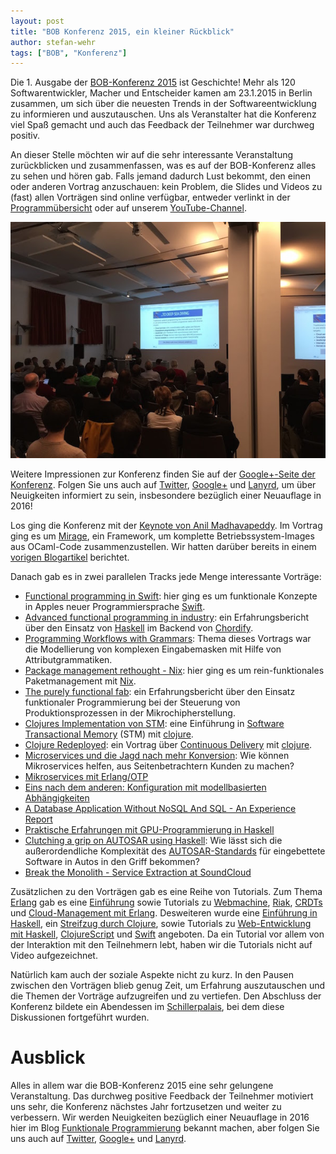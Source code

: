 ```yaml
---
layout: post
title: "BOB Konferenz 2015, ein kleiner Rückblick"
author: stefan-wehr
tags: ["BOB", "Konferenz"]
---
```


Die 1. Ausgabe der [BOB-Konferenz 2015](http://bobkonf.de/) ist Geschichte! Mehr als 120
Softwarentwickler, Macher und Entscheider kamen am 23.1.2015 in Berlin zusammen, um
sich über die neuesten Trends in der Softwareentwicklung zu informieren
und auszutauschen. Uns als Veranstalter hat die Konferenz viel Spaß
gemacht und auch das Feedback der Teilnehmer war durchweg positiv.

An dieser Stelle möchten wir auf die sehr interessante Veranstaltung
zurückblicken und zusammenfassen, was es auf der BOB-Konferenz alles
zu sehen und hören gab. Falls jemand dadurch Lust bekommt, den einen oder
anderen Vortrag anzuschauen: kein Problem, die Slides und Videos zu (fast)
allen Vorträgen sind online verfügbar, entweder verlinkt in der
[Programmübersicht](http://bobkonf.de/2015/programm.html)
oder auf unserem [YouTube-Channel](https://www.youtube.com/channel/UC2svxmX1Bfyaln2bs9ZsyGA).

<img src="/files/bob-2015-resumee/bob-keynote.jpg">

Weitere Impressionen zur Konferenz finden Sie auf der
[Google+-Seite der Konferenz](https://plus.google.com/u/0/b/114182696261405219198/114182696261405219198/posts/c6z1rm1xuSb?pid=6121552383913282738&oid=114182696261405219198).
Folgen Sie uns auch auf [Twitter](https://twitter.com/bobkonf),
[Google+](https://plus.google.com/+BobkonfDe/posts) und
[Lanyrd](http://lanyrd.com/2015/bob2015/), um über Neuigkeiten informiert
zu sein, insbesondere bezüglich einer Neuauflage in 2016!

<!-- more start -->

Los ging die Konferenz mit der
[Keynote von Anil Madhavapeddy](http://bobkonf.de/2015/keynote.html). Im
Vortrag ging es um [Mirage](http://www.openmirage.org/), ein Framework, um
komplette Betriebssystem-Images aus OCaml-Code zusammenzustellen. Wir
hatten darüber bereits in einem
[vorigen Blogartikel](http://funktionale-programmierung.de/2015/02/09/mirage.html)
berichtet.

Danach gab es in zwei parallelen Tracks jede Menge interessante Vorträge:

* [Functional programming in Swift](http://bobkonf.de/2015/swierstra-talk.html): hier ging es um
  funktionale Konzepte in Apples neuer Programmiersprache
  [Swift](https://developer.apple.com/swift).
* [Advanced functional programming in
  industry](http://bobkonf.de/2015/magalhaes.html): ein Erfahrungsbericht
  über den Einsatz von [Haskell](http://haskell.org) im Backend von
  [Chordify](http://chordify.net/).
* [Programming Workflows with Grammars](http://bobkonf.de/2015/middelkoop.html):
  Thema dieses Vortrags war die Modellierung von komplexen Eingabemasken
  mit Hilfe von Attributgrammatiken.
* [Package management rethought - Nix](http://bobkonf.de/2015/garbas.html):
  hier ging es um rein-funktionales Paketmanagement mit [Nix](https://nixos.org/nix/).
* [The purely functional fab](http://bobkonf.de/2015/sperber-talk.html):
  ein Erfahrungsbericht über den Einsatz funktionaler Programmierung bei der
  Steuerung von Produktionsprozessen in der Mikrochipherstellung.
* [Clojures Implementation von STM](http://bobkonf.de/2015/kamphausen.html): eine Einführung
  in
  [Software Transactional Memory](http://en.wikipedia.org/wiki/Software_transactional_memory)
  (STM) mit [clojure](http://clojure.org/).
* [Clojure Redeployed](http://bobkonf.de/2015/stepien.html): ein Vortrag
  über
  [Continuous Delivery](http://en.wikipedia.org/wiki/Continuous_delivery)
  mit [clojure](http://clojure.org).
* [Microservices und die Jagd nach mehr
  Konversion](http://bobkonf.de/2015/zuther.html): Wie können
  Mikroservices helfen, aus Seitenbetrachtern Kunden zu machen?
* [Mikroservices mit Erlang/OTP](http://bobkonf.de/2015/iserlohn.html)
* [Eins nach dem anderen: Konfiguration mit modellbasierten Abhängigkeiten](http://bobkonf.de/2015/greif.html)
* [A Database Application Without NoSQL And SQL - An Experience Report](http://bobkonf.de/2015/knauel.html)
* [Praktische Erfahrungen mit GPU-Programmierung in Haskell](http://bobkonf.de/2015/thielemann.html)
* [Clutching a grip on AUTOSAR using
  Haskell](http://bobkonf.de/2015/nordlander.html): Wie lässt sich die
  außerordendliche Komplexität des
  [AUTOSAR-Standards](http://en.wikipedia.org/wiki/AUTOSAR) für
  eingebettete Software in Autos in den Griff bekommen?
* [Break the Monolith - Service Extraction at SoundCloud](http://bobkonf.de/2015/kischkel.html)

Zusätzlichen zu den Vorträgen gab es eine Reihe von Tutorials.
Zum Thema [Erlang](http://www.erlang.org/) gab es eine [Einführung](http://bobkonf.de/2015/rehfeld.html) sowie
Tutorials zu [Webmachine](http://bobkonf.de/2015/meiklejohn.html),
[Riak](http://bobkonf.de/2015/meiklejohn-riak.html),
[CRDTs](http://bobkonf.de/2015/bieniusa.html) und
[Cloud-Management mit Erlang](http://bobkonf.de/2015/gies.html).
Desweiteren wurde eine
[Einführung in Haskell](http://bobkonf.de/2015/fischmann.html),
ein [Streifzug durch Clojure](http://bobkonf.de/2015/sperber.html), sowie
Tutorials zu
[Web-Entwicklung mit Haskell](http://bobkonf.de/2015/thiemann.html),
[ClojureScript](http://bobkonf.de/2015/gilliar.html) und
[Swift](http://bobkonf.de/2015/swierstra-tutorial.html) angeboten.
Da ein Tutorial vor allem von der Interaktion mit den Teilnehmern lebt,
haben wir die Tutorials nicht auf Video aufgezeichnet.

Natürlich kam auch der soziale Aspekte nicht zu kurz. In den Pausen
zwischen den Vorträgen blieb genug Zeit, um Erfahrung auszutauschen und
die Themen der Vorträge aufzugreifen und zu vertiefen. Den Abschluss der
Konferenz bildete ein Abendessen im
[Schillerpalais](http://www.schillerpalais.de/), bei dem diese
Diskussionen fortgeführt wurden.

# Ausblick

Alles in allem war die BOB-Konferenz 2015 eine sehr gelungene
Veranstaltung. Das durchweg positive Feedback der Teilnehmer motiviert uns
sehr, die Konferenz nächstes Jahr fortzusetzen und weiter zu verbessern.
Wir werden Neuigkeiten bezüglich einer Neuauflage in 2016 hier im Blog
[Funktionale Programmierung](http://funktionale-programmierung.de/)
bekannt machen, aber 
folgen Sie uns auch auf [Twitter](https://twitter.com/bobkonf),
[Google+](https://plus.google.com/+BobkonfDe/posts) und
[Lanyrd](http://lanyrd.com/2015/bob2015/).

